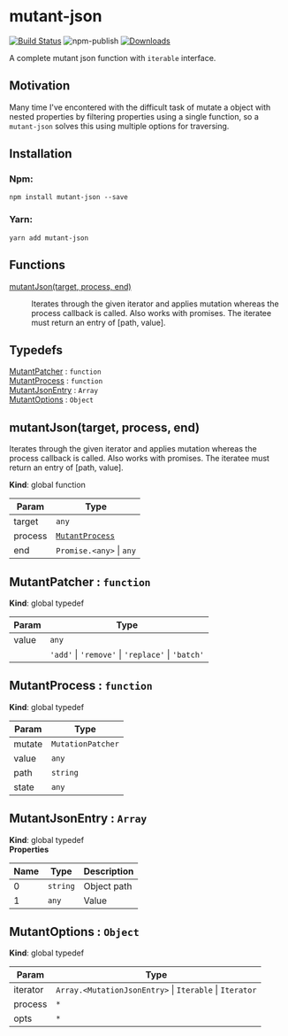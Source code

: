 # mutant-json

[![Build Status](https://travis-ci.org/rubeniskov/mutant-json.svg?branch=master)](https://travis-ci.org/rubeniskov/mutant-json)
![npm-publish](https://github.com/rubeniskov/mutant-json/workflows/npm-publish/badge.svg)
[![Downloads](https://img.shields.io/npm/dw/mutant-json)](https://www.npmjs.com/package/mutant-json)

A complete mutant json function with `iterable` interface.

## Motivation

Many time I've encontered with the difficult task of mutate a object with nested properties by filtering properties using a single function, so a `mutant-json` solves this using multiple options for traversing.


## Installation

### Npm:
```shell
npm install mutant-json --save
```
### Yarn:
```shell
yarn add mutant-json
```
## Functions

<dl>
<dt><a href="#mutantJson">mutantJson(target, process, end)</a></dt>
<dd><p>Iterates through the given iterator and applies mutation
whereas the process callback is called. Also works with promises.
The iteratee must return an entry of [path, value].</p>
</dd>
</dl>

## Typedefs

<dl>
<dt><a href="#MutantPatcher">MutantPatcher</a> : <code>function</code></dt>
<dd></dd>
<dt><a href="#MutantProcess">MutantProcess</a> : <code>function</code></dt>
<dd></dd>
<dt><a href="#MutantJsonEntry">MutantJsonEntry</a> : <code>Array</code></dt>
<dd></dd>
<dt><a href="#MutantOptions">MutantOptions</a> : <code>Object</code></dt>
<dd></dd>
</dl>

<a name="mutantJson"></a>

## mutantJson(target, process, end)
Iterates through the given iterator and applies mutation
whereas the process callback is called. Also works with promises.
The iteratee must return an entry of [path, value].

**Kind**: global function  

| Param | Type |
| --- | --- |
| target | <code>any</code> | 
| process | [<code>MutantProcess</code>](#MutantProcess) | 
| end | <code>Promise.&lt;any&gt;</code> \| <code>any</code> | 

<a name="MutantPatcher"></a>

## MutantPatcher : <code>function</code>
**Kind**: global typedef  

| Param | Type |
| --- | --- |
| value | <code>any</code> | 
|  | <code>&#x27;add&#x27;</code> \| <code>&#x27;remove&#x27;</code> \| <code>&#x27;replace&#x27;</code> \| <code>&#x27;batch&#x27;</code> | 

<a name="MutantProcess"></a>

## MutantProcess : <code>function</code>
**Kind**: global typedef  

| Param | Type |
| --- | --- |
| mutate | <code>MutationPatcher</code> | 
| value | <code>any</code> | 
| path | <code>string</code> | 
| state | <code>any</code> | 

<a name="MutantJsonEntry"></a>

## MutantJsonEntry : <code>Array</code>
**Kind**: global typedef  
**Properties**

| Name | Type | Description |
| --- | --- | --- |
| 0 | <code>string</code> | Object path |
| 1 | <code>any</code> | Value |

<a name="MutantOptions"></a>

## MutantOptions : <code>Object</code>
**Kind**: global typedef  

| Param | Type |
| --- | --- |
| iterator | <code>Array.&lt;MutationJsonEntry&gt;</code> \| <code>Iterable</code> \| <code>Iterator</code> | 
| process | <code>\*</code> | 
| opts | <code>\*</code> | 

